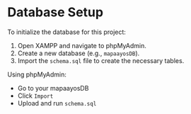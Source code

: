 # Database Setup

To initialize the database for this project:

1. Open XAMPP and navigate to phpMyAdmin.
2. Create a new database (e.g., `mapaayosDB`).
3. Import the `schema.sql` file to create the necessary tables.

Using phpMyAdmin:
- Go to your mapaayosDB
- Click `Import`
- Upload and run `schema.sql`